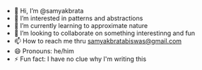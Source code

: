 - 👋 Hi, I’m @samyakbrata
- 👀 I’m interested in patterns and abstractions
- 🌱 I’m currently learning to approximate nature
- 💞️ I’m looking to collaborate on something interestinng and fun
- 📫 How to reach me thru samyakbratabiswas@gmail.com
- 😄 Pronouns: he/him
- ⚡ Fun fact: I have no clue why I'm writing this

<!---
samyakbrata/samyakbrata is a ✨ special ✨ repository because its `README.md` (this file) appears on your GitHub profile.
You can click the Preview link to take a look at your changes.
--->
